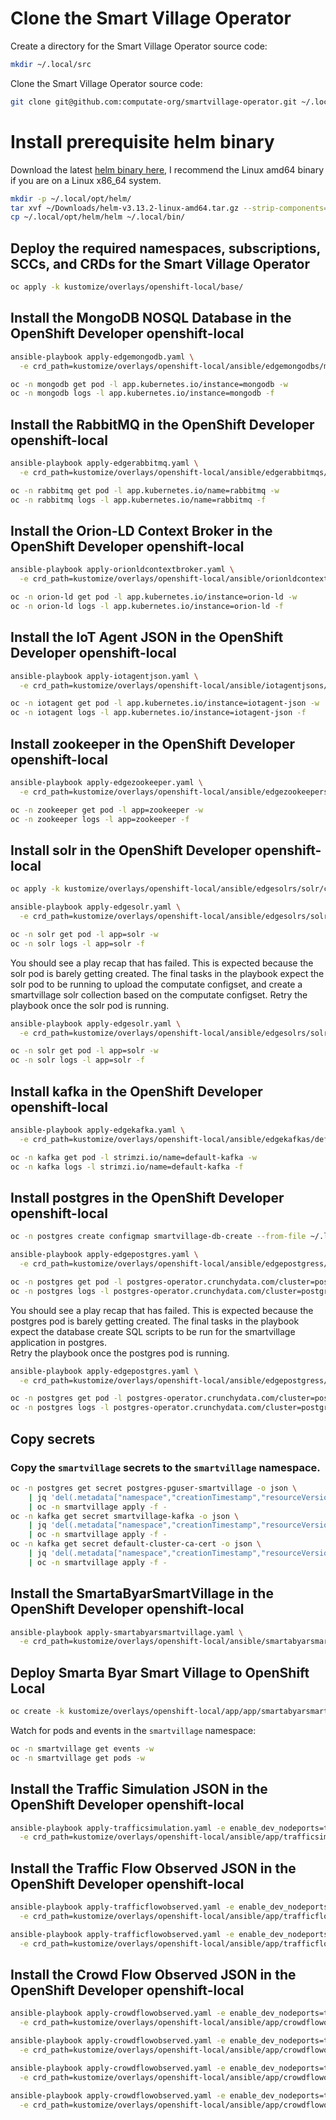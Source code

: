 
# Clone the Smart Village Operator

Create a directory for the Smart Village Operator source code: 


```bash
mkdir ~/.local/src
```

Clone the Smart Village Operator source code: 

```bash
git clone git@github.com:computate-org/smartvillage-operator.git ~/.local/src/smartvillage-operator
```

# Install prerequisite helm binary

Download the latest [helm binary here](https://github.com/helm/helm/releases), I recommend the Linux amd64 binary if you are on a Linux x86_64 system. 

```bash
mkdir -p ~/.local/opt/helm/
tar xvf ~/Downloads/helm-v3.13.2-linux-amd64.tar.gz --strip-components=1 -C ~/.local/opt/helm/
cp ~/.local/opt/helm/helm ~/.local/bin/
```

## Deploy the required namespaces, subscriptions, SCCs, and CRDs for the Smart Village Operator

```bash
oc apply -k kustomize/overlays/openshift-local/base/
```

## Install the MongoDB NOSQL Database in the OpenShift Developer openshift-local

```bash
ansible-playbook apply-edgemongodb.yaml \
  -e crd_path=kustomize/overlays/openshift-local/ansible/edgemongodbs/mongodb/edgemongodb.yaml

oc -n mongodb get pod -l app.kubernetes.io/instance=mongodb -w
oc -n mongodb logs -l app.kubernetes.io/instance=mongodb -f
```

## Install the RabbitMQ in the OpenShift Developer openshift-local

```bash
ansible-playbook apply-edgerabbitmq.yaml \
  -e crd_path=kustomize/overlays/openshift-local/ansible/edgerabbitmqs/rabbitmq/edgerabbitmq.yaml

oc -n rabbitmq get pod -l app.kubernetes.io/name=rabbitmq -w
oc -n rabbitmq logs -l app.kubernetes.io/name=rabbitmq -f
```

## Install the Orion-LD Context Broker in the OpenShift Developer openshift-local

```bash
ansible-playbook apply-orionldcontextbroker.yaml \
  -e crd_path=kustomize/overlays/openshift-local/ansible/orionldcontextbrokers/orion-ld/orionldcontextbroker.yaml

oc -n orion-ld get pod -l app.kubernetes.io/instance=orion-ld -w
oc -n orion-ld logs -l app.kubernetes.io/instance=orion-ld -f
```

## Install the IoT Agent JSON in the OpenShift Developer openshift-local

```bash
ansible-playbook apply-iotagentjson.yaml \
  -e crd_path=kustomize/overlays/openshift-local/ansible/iotagentjsons/iotagent-json/iotagentjson.yaml

oc -n iotagent get pod -l app.kubernetes.io/instance=iotagent-json -w
oc -n iotagent logs -l app.kubernetes.io/instance=iotagent-json -f
```

## Install zookeeper in the OpenShift Developer openshift-local

```bash
ansible-playbook apply-edgezookeeper.yaml \
  -e crd_path=kustomize/overlays/openshift-local/ansible/edgezookeepers/default/edgezookeeper.yaml

oc -n zookeeper get pod -l app=zookeeper -w
oc -n zookeeper logs -l app=zookeeper -f
```

## Install solr in the OpenShift Developer openshift-local

```bash
oc apply -k kustomize/overlays/openshift-local/ansible/edgesolrs/solr/configmaps/

ansible-playbook apply-edgesolr.yaml \
  -e crd_path=kustomize/overlays/openshift-local/ansible/edgesolrs/solr/edgesolrs/solr/edgesolr.yaml

oc -n solr get pod -l app=solr -w
oc -n solr logs -l app=solr -f
```

You should see a play recap that has failed. 
This is expected because the solr pod is barely getting created. 
The final tasks in the playbook expect the solr pod to be running to upload the computate configset, and create a smartvillage solr collection based on the computate configset. 
Retry the playbook once the solr pod is running. 

```bash
ansible-playbook apply-edgesolr.yaml \
  -e crd_path=kustomize/overlays/openshift-local/ansible/edgesolrs/solr/edgesolrs/solr/edgesolr.yaml

oc -n solr get pod -l app=solr -w
oc -n solr logs -l app=solr -f
```

## Install kafka in the OpenShift Developer openshift-local

```bash
ansible-playbook apply-edgekafka.yaml \
  -e crd_path=kustomize/overlays/openshift-local/ansible/edgekafkas/default/edgekafka.yaml

oc -n kafka get pod -l strimzi.io/name=default-kafka -w
oc -n kafka logs -l strimzi.io/name=default-kafka -f
```

## Install postgres in the OpenShift Developer openshift-local

```bash
oc -n postgres create configmap smartvillage-db-create --from-file ~/.local/src/smartabyar-smartvillage/src/main/resources/sql/db-create.sql

ansible-playbook apply-edgepostgres.yaml \
  -e crd_path=kustomize/overlays/openshift-local/ansible/edgepostgress/postgres/edgepostgres.yaml

oc -n postgres get pod -l postgres-operator.crunchydata.com/cluster=postgres -w
oc -n postgres logs -l postgres-operator.crunchydata.com/cluster=postgres -f
```

You should see a play recap that has failed. 
This is expected because the postgres pod is barely getting created. 
The final tasks in the playbook expect the database create SQL scripts to be run for the smartvillage application in postgres.  
Retry the playbook once the postgres pod is running. 

```bash
ansible-playbook apply-edgepostgres.yaml \
  -e crd_path=kustomize/overlays/openshift-local/ansible/edgepostgress/postgres/edgepostgres.yaml

oc -n postgres get pod -l postgres-operator.crunchydata.com/cluster=postgres -w
oc -n postgres logs -l postgres-operator.crunchydata.com/cluster=postgres -f
```

## Copy secrets

### Copy the `smartvillage` secrets to the `smartvillage` namespace. 

```bash
oc -n postgres get secret postgres-pguser-smartvillage -o json \
    | jq 'del(.metadata["namespace","creationTimestamp","resourceVersion","selfLink","uid","ownerReferences"])' \
    | oc -n smartvillage apply -f -
oc -n kafka get secret smartvillage-kafka -o json \
    | jq 'del(.metadata["namespace","creationTimestamp","resourceVersion","selfLink","uid","ownerReferences"])' \
    | oc -n smartvillage apply -f -
oc -n kafka get secret default-cluster-ca-cert -o json \
    | jq 'del(.metadata["namespace","creationTimestamp","resourceVersion","selfLink","uid","ownerReferences"])' \
    | oc -n smartvillage apply -f -
```

## Install the SmartaByarSmartVillage in the OpenShift Developer openshift-local

```bash
ansible-playbook apply-smartabyarsmartvillage.yaml \
  -e crd_path=kustomize/overlays/openshift-local/ansible/smartabyarsmartvillages/smartvillage/smartabyarsmartvillage.yaml
```

## Deploy Smarta Byar Smart Village to OpenShift Local

```bash
oc create -k kustomize/overlays/openshift-local/app/app/smartabyarsmartvillages/
```

Watch for pods and events in the `smartvillage` namespace: 

```bash
oc -n smartvillage get events -w
oc -n smartvillage get pods -w
```

## Install the Traffic Simulation JSON in the OpenShift Developer openshift-local

```bash
ansible-playbook apply-trafficsimulation.yaml -e enable_dev_nodeports=true \
  -e crd_path=kustomize/overlays/openshift-local/ansible/app/trafficsimulations/veberod-intersection-1/trafficsimulation.yaml
```

## Install the Traffic Flow Observed JSON in the OpenShift Developer openshift-local

```bash
ansible-playbook apply-trafficflowobserved.yaml -e enable_dev_nodeports=true \
  -e crd_path=kustomize/overlays/openshift-local/ansible/app/trafficflowobserveds/sweden-veberod-1-lakaregatan-ne/trafficflowobserved.yaml
```

```bash
ansible-playbook apply-trafficflowobserved.yaml -e enable_dev_nodeports=true \
  -e crd_path=kustomize/overlays/openshift-local/ansible/app/trafficflowobserveds/sweden-veberod-1-sjobovagen-se/trafficflowobserved.yaml
```

## Install the Crowd Flow Observed JSON in the OpenShift Developer openshift-local

```bash
ansible-playbook apply-crowdflowobserved.yaml -e enable_dev_nodeports=true \
  -e crd_path=kustomize/overlays/openshift-local/ansible/app/crowdflowobserveds/sweden-veberod-1-sjobovagen-se-dorrodsvagen-sw/crowdflowobserved.yaml
```

```bash
ansible-playbook apply-crowdflowobserved.yaml -e enable_dev_nodeports=true \
  -e crd_path=kustomize/overlays/openshift-local/ansible/app/crowdflowobserveds/sweden-veberod-1-dorrodsvagen-ne-sjobovagen-se/crowdflowobserved.yaml
```

```bash
ansible-playbook apply-crowdflowobserved.yaml -e enable_dev_nodeports=true \
  -e crd_path=kustomize/overlays/openshift-local/ansible/app/crowdflowobserveds/sweden-veberod-1-sjobovagen-nw-lakaregatan-ne/crowdflowobserved.yaml
```

```bash
ansible-playbook apply-crowdflowobserved.yaml -e enable_dev_nodeports=true \
  -e crd_path=kustomize/overlays/openshift-local/ansible/app/crowdflowobserveds/sweden-veberod-1-lakaregatan-sw-sjobovagen-nw/crowdflowobserved.yaml
```
